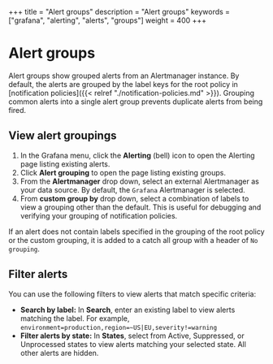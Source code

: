 +++
title = "Alert groups"
description = "Alert groups"
keywords = ["grafana", "alerting", "alerts", "groups"]
weight = 400
+++

# Alert groups

Alert groups show grouped alerts from an Alertmanager instance. By default, the alerts are grouped by the label keys for the root policy in [notification policies]({{< relref "./notification-policies.md" >}}). Grouping common alerts into a single alert group prevents duplicate alerts from being fired.

## View alert groupings

1. In the Grafana menu, click the **Alerting** (bell) icon to open the Alerting page listing existing alerts.
1. Click **Alert grouping** to open the page listing existing groups.
1. From the **Alertmanager** drop down, select an external Alertmanager as your data source. By default, the `Grafana` Alertmanager is selected.
1. From **custom group by** drop down, select a combination of labels to view a grouping other than the default. This is useful for debugging and verifying your grouping of notification policies.

If an alert does not contain labels specified in the grouping of the root policy or the custom grouping, it is added to a catch all group with a header of `No grouping`.

## Filter alerts

You can use the following filters to view alerts that match specific criteria:

- **Search by label:** In **Search**, enter an existing label to view alerts matching the label. For example, `environment=production,region=~US|EU,severity!=warning`
- **Filter alerts by state:** In **States**, select from Active, Suppressed, or Unprocessed states to view alerts matching your selected state. All other alerts are hidden.

